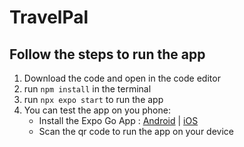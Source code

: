 # TravelPal 



## Follow the steps to run the app

1. Download the code and open in the code editor
2. run `npm install` in the terminal
3. run `npx expo start` to run the app
4. You can test the app on you phone:
   - Install the Expo Go App : [Android](https://play.google.com/store/apps/details?id=host.exp.exponent&referrer=www) | [iOS](https://itunes.apple.com/app/apple-store/id982107779)
   - Scan the qr code to run the app on your device
